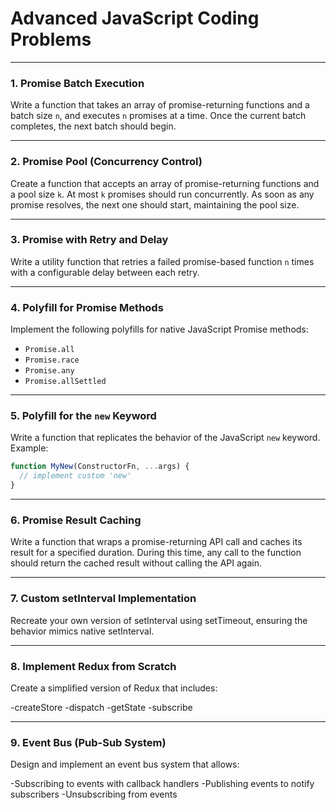 # Advanced JavaScript Coding Problems

---

### 1. Promise Batch Execution  
Write a function that takes an array of promise-returning functions and a batch size `n`, and executes `n` promises at a time. Once the current batch completes, the next batch should begin.

---

### 2. Promise Pool (Concurrency Control)  
Create a function that accepts an array of promise-returning functions and a pool size `k`. At most `k` promises should run concurrently. As soon as any promise resolves, the next one should start, maintaining the pool size.

---

### 3. Promise with Retry and Delay  
Write a utility function that retries a failed promise-based function `n` times with a configurable delay between each retry.

---

### 4. Polyfill for Promise Methods  
Implement the following polyfills for native JavaScript Promise methods:
- `Promise.all`
- `Promise.race`
- `Promise.any`
- `Promise.allSettled`

---

### 5. Polyfill for the `new` Keyword  
Write a function that replicates the behavior of the JavaScript `new` keyword.  
Example:
```js
function MyNew(ConstructorFn, ...args) {
  // implement custom 'new'
}
```

---

### 6. Promise Result Caching
Write a function that wraps a promise-returning API call and caches its result for a specified duration. During this time, any call to the function should return the cached result without calling the API again.


---

### 7. Custom setInterval Implementation
Recreate your own version of setInterval using setTimeout, ensuring the behavior mimics native setInterval.

---

### 8. Implement Redux from Scratch
Create a simplified version of Redux that includes:

-createStore
-dispatch
-getState
-subscribe

---

### 9. Event Bus (Pub-Sub System)
Design and implement an event bus system that allows:

-Subscribing to events with callback handlers
-Publishing events to notify subscribers
-Unsubscribing from events
